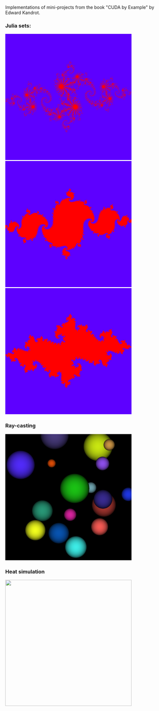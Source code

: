 Implementations of mini-projects from the book "CUDA by Example" by Edward Kandrot.

### Julia sets:
<img src="art/julia-01.png" width="400" height="400" />

<img src="art/julia-02.png" width="400" height="400" />

<img src="art/julia-03.png" width="400" height="400" />

### Ray-casting
<img src="art/ray-casting.png" width="400" height="400" />

### Heat simulation
<img src="art/heat.gif" width="400" height="400" />
